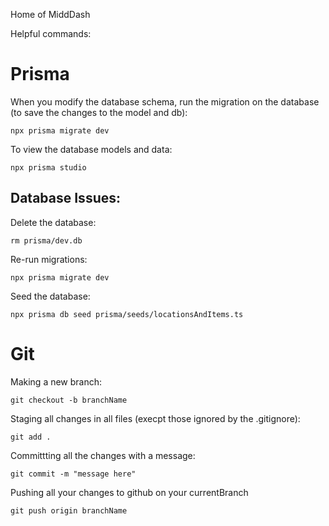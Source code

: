 Home of MiddDash

Helpful commands:

# Prisma
When you modify the database schema, run the migration on the database (to save the changes to the model and db):
```shell
npx prisma migrate dev
```

To view the database models and data:
```shell
npx prisma studio
```

## Database Issues:
Delete the database:
```shell
rm prisma/dev.db
```
Re-run migrations:
```shell
npx prisma migrate dev
```

Seed the database:
```shell
npx prisma db seed prisma/seeds/locationsAndItems.ts   
```


# Git
Making a new branch:
```shell
git checkout -b branchName
```

Staging all changes in all files (execpt those ignored by the .gitignore):
```shell
git add .
```

Committting all the changes with a message:
```shell
git commit -m "message here" 
```

Pushing all your changes to github on your currentBranch
```shell
git push origin branchName
```



